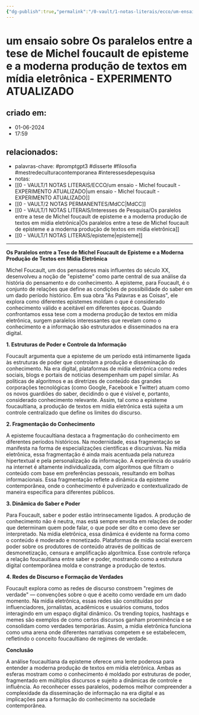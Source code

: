 ```yaml
---
{"dg-publish":true,"permalink":"/0-vault/1-notas-literais/ecco/um-ensaio-michel-foucault-experimento-atualizado/","tags":["promptgpt3","disserte","filosofia","mestredeculturacontemporanea","interessesdepesquisa"],"dgHomeLink":true,"dgShowLocalGraph":true,"dgShowFileTree":true,"dgEnableSearch":true}
---
```


# um ensaio sobre Os paralelos entre a tese de Michel foucault de episteme e a moderna produção de textos em mídia eletrônica - EXPERIMENTO ATUALIZADO

## criado em: 
- 01-06-2024
- 17:59
## relacionados:
- palavras-chave: #promptgpt3 #disserte #filosofia #mestredeculturacontemporanea #interessesdepesquisa 
- notas:
- [[0 - VAULT/1 NOTAS LITERAIS/ECCO/um ensaio - Michel foucault - EXPERIMENTO ATUALIZADO\|um ensaio - Michel foucault - EXPERIMENTO ATUALIZADO]]
- [[0 - VAULT/2 NOTAS PERMANENTES/MdCC\|MdCC]]
- [[0 - VAULT/1 NOTAS LITERAIS/Interesses de Pesquisa/Os paralelos entre a tese de Michel foucault de episteme e a moderna produção de textos em mídia eletrônica\|Os paralelos entre a tese de Michel foucault de episteme e a moderna produção de textos em mídia eletrônica]]
- [[0 - VAULT/1 NOTAS LITERAIS/episteme\|episteme]]
---

**Os Paralelos entre a Tese de Michel Foucault de Episteme e a Moderna Produção de Textos em Mídia Eletrônica**

Michel Foucault, um dos pensadores mais influentes do século XX, desenvolveu a noção de "episteme" como parte central de sua análise da história do pensamento e do conhecimento. A episteme, para Foucault, é o conjunto de relações que define as condições de possibilidade do saber em um dado período histórico. Em sua obra "As Palavras e as Coisas", ele explora como diferentes epistemes moldam o que é considerado conhecimento válido e aceitável em diferentes épocas. Quando confrontamos essa tese com a moderna produção de textos em mídia eletrônica, surgem paralelos interessantes que revelam como o conhecimento e a informação são estruturados e disseminados na era digital.

**1. Estruturas de Poder e Controle da Informação**

Foucault argumenta que a episteme de um período está intimamente ligada às estruturas de poder que controlam a produção e disseminação do conhecimento. Na era digital, plataformas de mídia eletrônica como redes sociais, blogs e portais de notícias desempenham um papel similar. As políticas de algoritmos e as diretrizes de conteúdo das grandes corporações tecnológicas (como Google, Facebook e Twitter) atuam como os novos guardiões do saber, decidindo o que é visível e, portanto, considerado conhecimento relevante. Assim, tal como a episteme foucaultiana, a produção de textos em mídia eletrônica está sujeita a um controle centralizado que define os limites do discurso.

**2. Fragmentação do Conhecimento**

A episteme foucaultiana destaca a fragmentação do conhecimento em diferentes períodos históricos. Na modernidade, essa fragmentação se manifesta na forma de especializações científicas e discursivas. Na mídia eletrônica, essa fragmentação é ainda mais acentuada pela natureza hipertextual e pela personalização da informação. A experiência do usuário na internet é altamente individualizada, com algoritmos que filtram o conteúdo com base em preferências pessoais, resultando em bolhas informacionais. Essa fragmentação reflete a dinâmica da episteme contemporânea, onde o conhecimento é pulverizado e contextualizado de maneira específica para diferentes públicos.

**3. Dinâmica do Saber e Poder**

Para Foucault, saber e poder estão intrinsecamente ligados. A produção de conhecimento não é neutra, mas está sempre envolta em relações de poder que determinam quem pode falar, o que pode ser dito e como deve ser interpretado. Na mídia eletrônica, essa dinâmica é evidente na forma como o conteúdo é moderado e monetizado. Plataformas de mídia social exercem poder sobre os produtores de conteúdo através de políticas de desmonetização, censura e amplificação algorítmica. Esse controle reforça a relação foucaultiana entre saber e poder, mostrando como a estrutura digital contemporânea molda e constrange a produção de textos.

**4. Redes de Discurso e Formação de Verdades**

Foucault explora como as redes de discurso constroem "regimes de verdade" — convenções sobre o que é aceito como verdade em um dado momento. Na mídia eletrônica, essas redes são constituídas por influenciadores, jornalistas, acadêmicos e usuários comuns, todos interagindo em um espaço digital dinâmico. Os trending topics, hashtags e memes são exemplos de como certos discursos ganham proeminência e se consolidam como verdades temporárias. Assim, a mídia eletrônica funciona como uma arena onde diferentes narrativas competem e se estabelecem, refletindo o conceito foucaultiano de regimes de verdade.

**Conclusão**

A análise foucaultiana da episteme oferece uma lente poderosa para entender a moderna produção de textos em mídia eletrônica. Ambas as esferas mostram como o conhecimento é moldado por estruturas de poder, fragmentado em múltiplos discursos e sujeito a dinâmicas de controle e influência. Ao reconhecer esses paralelos, podemos melhor compreender a complexidade da disseminação de informação na era digital e as implicações para a formação do conhecimento na sociedade contemporânea.
